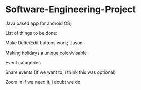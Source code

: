 # Software-Engineering-Project
Java based app for android OS;

List of things to be done: 

Make Delte/Edit buttons work; Jason 

Making holidays a unique color/visable

Event catagories

Share events (If we want to, i think this was optional)

Zoom in if we need it, i doubt we do
